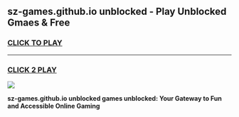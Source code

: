 
## sz-games.github.io unblocked - Play Unblocked Gmaes & Free
<h3>
<a href="https://premium.freeplayer.one?title=sz-games.github.io_unblocked&ref=19F">CLICK TO PLAY</a></h3>
<hr>

<h3>
<a href="https://premium.freeplayer.one?title=sz-games.github.io_unblocked&ref=19F">CLICK 2 PLAY</a>
  
</h3>

<a href="https://premium.freeplayer.one?title=sz-games.github.io_unblocked&ref=19F/"><img src="https://clearcache.store/games.png"></a>


**sz-games.github.io unblocked games unblocked: Your Gateway to Fun and Accessible Online Gaming**
